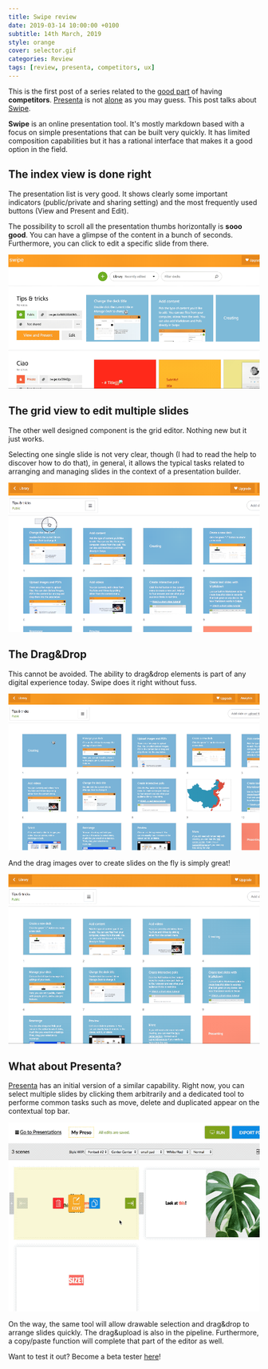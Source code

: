 ```yaml
---
title: Swipe review
date: 2019-03-14 10:00:00 +0100
subtitle: 14th March, 2019
style: orange
cover: selector.gif
categories: Review
tags: [review, presenta, competitors, ux]
---
```


This is the first post of a series related to the [good part](/blog/competitors-are-good/) of having **competitors**. [Presenta](https://www.presenta.cc) is not [alone](/blog/lets-talk-about-presentation-tools/) as you may guess. This post talks about [Swipe](https://www.swipe.to/home). 

**Swipe** is an online presentation tool. It's mostly markdown based with a focus on simple presentations that can be built very quickly. It has limited composition capabilities but it has a rational interface that makes it a good option in the field.

## The index view is done right

The presentation list is very good. It shows clearly some important indicators (public/private and sharing setting) and the most frequently used buttons (View and Present and Edit).

The possibility to scroll all the presentation thumbs horizontally is **sooo good**. You can have a glimpse of the content in a bunch of seconds. Furthermore, you can click to edit a specific slide from there.

![p2](../assets/posts/swipe-presentation-tool-in-review/p2.gif)

## The grid view to edit multiple slides

The other well designed component is the grid editor. Nothing new but it just works.

Selecting one single slide is not very clear, though (I had to read the help to discover how to do that), in general, it allows the typical tasks related to arranging and managing slides in the context of a presentation builder.

![p1](../assets/posts/swipe-presentation-tool-in-review/p1.gif)

## The Drag&Drop

This cannot be avoided. The ability to drag&drop elements is part of any digital experience today. Swipe does it right without fuss.

![p3](../assets/posts/swipe-presentation-tool-in-review/p3.gif)

And the drag images over to create slides on the fly is simply great!

![p4](../assets/posts/swipe-presentation-tool-in-review/p4.gif)

## What about Presenta?

[Presenta](https://www.presenta.cc) has an initial version of a similar capability. Right now, you can select multiple slides by clicking them arbitrarily and a dedicated tool to performe common tasks such as move, delete and duplicated appear on the contextual top bar.

![selector](../assets/posts/swipe-presentation-tool-in-review/selector.gif)

On the way, the same tool will allow drawable selection and drag&drop to arrange slides quickly. The drag&upload is also in the pipeline. Furthermore, a copy/paste function will complete that part of the editor as well.

Want to test it out? Become a beta tester [here](https://www.presenta.cc)!
